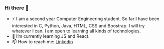 ### Hi there 👋

- ⚡ I am a second year Computer Engineering student. So far I have been interested in C, Python, Java, HTML, CSS and Boostrap. I will try whatever I can. I am open to learning all kinds of technologies.
- 🌱 I’m currently learning JS and React.
- 📫 How to reach me: [Linkedin](https://www.linkedin.com/in/melihcelik09/)

